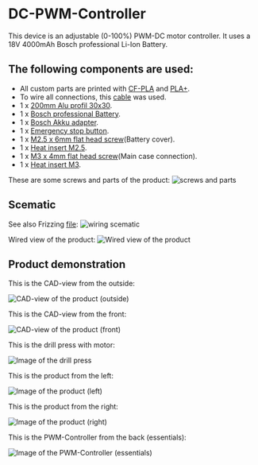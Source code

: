 # DC-PWM-Controller
This device is an adjustable (0-100%) PWM-DC motor controller.
It uses a 18V 4000mAh Bosch professional Li-Ion Battery.

## The following components are used:
- All custom parts are printed with [CF-PLA](https://www.amazon.de/dp/B0CH36F58Y) and [PLA+](https://www.amazon.de/dp/B07FQDKR28).
- To wire all connections, this [cable](https://www.amazon.de/dp/B0BMC9K9P4) was used.
- 1 x [200mm Alu profil 30x30](https://www.amazon.de/Alu-Profil-St%C3%BCck-30x30mm-200mm-Konstruktionsprofil/dp/B08H1JNS8N/ref=sr_1_7?sr=8-7).
- 1 x [Bosch professional Battery](https://www.amazon.de/Bosch-Professional-Akkuspannung-Akkukapazit%C3%A4t-Gewicht/dp/B00IKI352E/ref=sr_1_3?__mk_de_DE=%C3%85M%C3%85%C5%BD%C3%95%C3%91&sr=8-3).
- 1 x [Bosch Akku adapter](https://www.amazon.de/QUPERR-Akku-Adapter-USB-Ladeger%C3%A4t-Dual-USB-Handy-Ladeger%C3%A4t-Adapter-Schnellladung%EF%BC%88Nur/dp/B0CLLKGNL8/ref=sr_1_3?__mk_de_DE=%C3%85M%C3%85%C5%BD%C3%95%C3%91&sr=8-3).
- 1 x [Emergency stop button](https://www.amazon.de/dp/B08ZS8HZYV).
- 1 x [M2.5 x 6mm flat head screw](https://www.amazon.de/gp/product/B0876V2LGC/ref=ppx_yo_dt_b_search_asin_title?ie=UTF8&psc=1)(Battery cover).
- 1 x [Heat insert M2.5](https://www.amazon.de/gp/product/B07SYP6PRJ/ref=ppx_yo_dt_b_search_asin_title?ie=UTF8&psc=1).
- 1 x [M3 x 4mm flat head screw](https://www.amazon.de/gp/product/B09Y2SDQKS/ref=ppx_yo_dt_b_search_asin_title?ie=UTF8)(Main case connection).
- 1 x [Heat insert M3](https://www.amazon.de/Gewindeeinsatz-Einpressmutter-Gewindebuchsen-Kunststoff-Box-Kunststoffteiledurch/dp/B09B7F2XM3/ref=sr_1_5?__mk_de_DE=%C3%85M%C3%85%C5%BD%C3%95%C3%91&sr=8-5).

These are some screws and parts of the product:
![screws and parts](Standbohrmaschine_pics/screws_and_parts.jpg)

## Scematic
See also Frizzing [file](scematic.fzz):
![wiring scematic](KeinLabor_Netzteil_pics/scematic.png)

Wired view of the product:
![Wired view of the product](KeinLabor_Netzteil_pics/wiredView.jpg)

## Product demonstration
This is the CAD-view from the outside:

![CAD-view of the product (outside)](KeinLabor_Netzteil_pics/CAD_1.png)


This is the CAD-view from the front:

![CAD-view of the product (front)](Standbohrmaschine_pics/Demo_front.jpg)

This is the drill press with motor:

![Image of the drill press](Standbohrmaschine_pics/Standbohrmaschine.jpg)

This is the product from the left:

![Image of the product (left)](Standbohrmaschine_pics/DemoSide.jpg)

This is the product from the right:

![Image of the product (right)](Standbohrmaschine_pics/DemoSide2.jpg)

This is the PWM-Controller from the back (essentials):

![Image of the PWM-Controller (essentials)](Standbohrmaschine_pics/PWMController.jpg)



